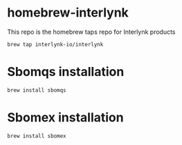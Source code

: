 # homebrew-interlynk

This repo is the homebrew taps repo for Interlynk products

`brew tap interlynk-io/interlynk`


# Sbomqs installation

`brew install sbomqs`

# Sbomex installation
`brew install sbomex`

